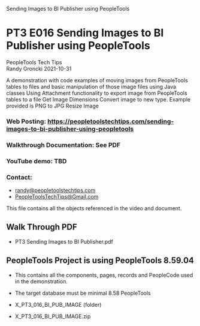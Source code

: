 
Sending Images to BI Publisher using PeopleTools

# PT3 E016 Sending Images to BI Publisher using PeopleTools

PeopleTools Tech Tips    
Randy Groncki	2021-10-31

A demonstration with code examples of moving images from PeopleTools tables to files and basic manipulation of those image files using Java classes
  Using Attachment functionality to export image from PeopleTools tables to a file
  Get Image Dimensions
  Convert image to new type.  Example provided is PNG to JPG
  Resize Image

### Web Posting: https://peopletoolstechtips.com/sending-images-to-bi-publisher-using-peopletools

### Walkthrough Documentation: See PDF

### YouTube demo: TBD

### Contact:  
* randy@peopletoolstechtips.com  
* PeopleToolsTechTips@Gmail.com

This file contains all the objects referenced in the video and document.

## Walk Through PDF
* PT3 Sending Images to BI Publisher.pdf

## PeopleTools Project is using PeopleTools 8.59.04
  * This contains all the components, pages, records and PeopleCode used in the demonstration.
  * The target database must be minimal 8.58 PeopleTools

* X_PT3_016_BI_PUB_IMAGE (folder)  
* X_PT3_016_BI_PUB_IMAGE.zip  

